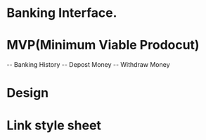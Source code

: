 # Banking Interface.

# MVP(Minimum Viable Prodocut)

-- Banking History
-- Depost Money
-- Withdraw Money

# Design <Look>

# Link style sheet

